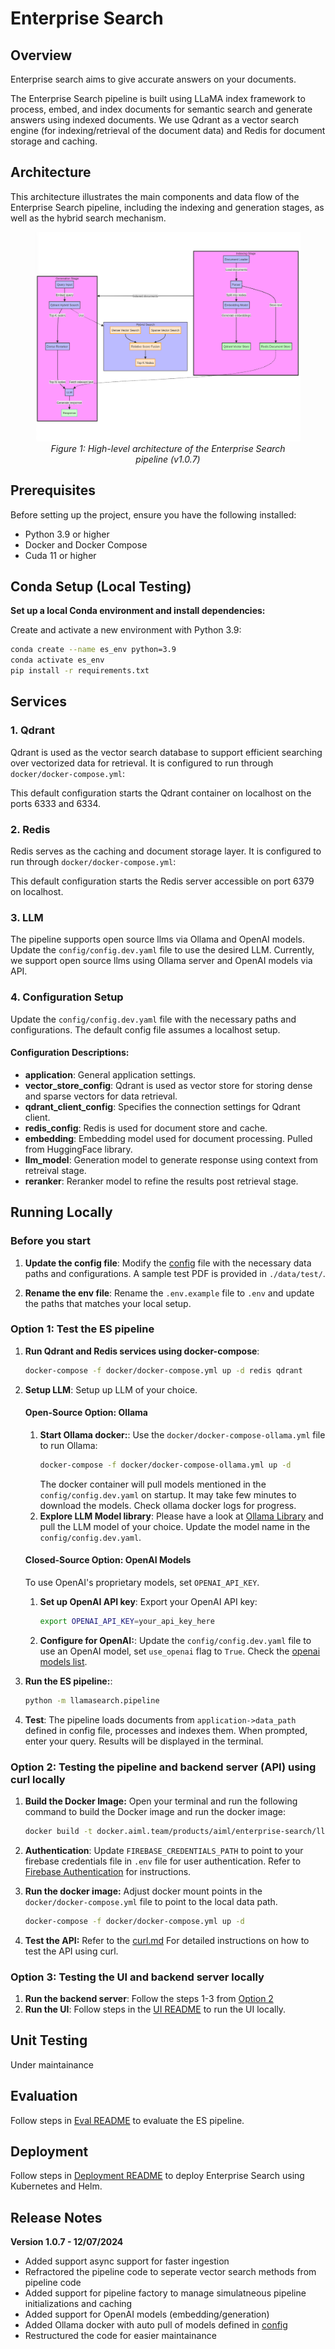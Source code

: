 # Enterprise Search

## Overview

Enterprise search aims to give accurate answers on your documents.

The Enterprise Search pipeline is built using LLaMA index framework to process, embed, and index documents for semantic search and generate answers using indexed documents. We use Qdrant as a vector search engine (for indexing/retrieval of the document data) and Redis for document storage and caching.

## Architecture

This architecture illustrates the main components and data flow of the Enterprise Search pipeline, including the indexing and generation stages, as well as the hybrid search mechanism.

<div align="center">
  <figure>
    <img src="assets/pipeline.png" alt="Enterprise Search Pipeline Architecture - 1.0.7" />
    <figcaption><i>Figure 1: High-level architecture of the Enterprise Search pipeline (v1.0.7)</i></figcaption>
  </figure>
</div>

## Prerequisites

Before setting up the project, ensure you have the following installed:
- Python 3.9 or higher
- Docker and Docker Compose
- Cuda 11 or higher


## Conda Setup (Local Testing)

**Set up a local Conda environment and install dependencies:**

Create and activate a new environment with Python 3.9:
```bash
conda create --name es_env python=3.9
conda activate es_env
pip install -r requirements.txt
```

## Services

### 1. Qdrant

Qdrant is used as the vector search database to support efficient searching over vectorized data for retrieval. It is configured to run through `docker/docker-compose.yml`:

This default configuration starts the Qdrant container on localhost on the ports 6333 and 6334.

### 2. Redis

Redis serves as the caching and document storage layer. It is configured to run through `docker/docker-compose.yml`:

This default configuration starts the Redis server accessible on port 6379 on localhost.

### 3. LLM

The pipeline supports open source llms via Ollama and OpenAI models. Update the `config/config.dev.yaml` file to use the desired LLM. Currently, we support open source llms using Ollama server and OpenAI models via API.


### 4. Configuration Setup

Update the `config/config.dev.yaml` file with the necessary paths and configurations. The default config file assumes a localhost setup.

#### Configuration Descriptions:
- **application**: General application settings.
- **vector_store_config**: Qdrant is used as vector store for storing dense and sparse vectors for data retrieval.
- **qdrant_client_config**: Specifies the connection settings for Qdrant client.
- **redis_config**: Redis is used for document store and cache.
- **embedding**: Embedding model used for document processing. Pulled from HuggingFace library.
- **llm_model**: Generation model to generate response using context from retreival stage.
- **reranker**: Reranker model to refine the results post retrieval stage.

## Running Locally

### Before you start

1. **Update the config file**: Modify the [config](config/config.dev.yaml) file with the necessary data paths and configurations. A sample test PDF is provided in `./data/test/`.

2. **Rename the env file**: Rename the `.env.example` file to `.env` and update the paths that matches your local setup.

### Option 1: Test the ES pipeline

1. **Run Qdrant and Redis services using docker-compose**: 
   ```bash
   docker-compose -f docker/docker-compose.yml up -d redis qdrant
   ```

2. **Setup LLM**: Setup up LLM of your choice.

   #### Open-Source Option: Ollama

   1. **Start Ollama docker:**: Use the `docker/docker-compose-ollama.yml` file to run Ollama:
      ```bash
      docker-compose -f docker/docker-compose-ollama.yml up -d
      ```
      The docker container will pull models mentioned in the `config/config.dev.yaml` on startup. It may take few minutes to download the models. Check ollama docker logs for progress.
   2. **Explore LLM Model library**: Please have a look at [Ollama Library](https://ollama.com/library) and pull the LLM model of your choice. Update the model name in the `config/config.dev.yaml`.

   #### Closed-Source Option: OpenAI Models

   To use OpenAI's proprietary models, set `OPENAI_API_KEY`.

   1. **Set up OpenAI API key**: Export your OpenAI API key:
      ```bash
      export OPENAI_API_KEY=your_api_key_here
      ```
   2. **Configure for OpenAI:**: Update the `config/config.dev.yaml` file to use an OpenAI model, set `use_openai` flag to `True`. Check the [openai models list](https://platform.openai.com/docs/models).

3. **Run the ES pipeline:**:
   ```bash
   python -m llamasearch.pipeline
   ```
4. **Test**: The pipeline loads documents from `application->data_path` defined in config file, processes and indexes them. When prompted, enter your query. Results will be displayed in the terminal.

### Option 2: Testing the pipeline and backend server (API) using curl locally 

1. **Build the Docker Image:**
   Open your terminal and run the following command to build the Docker image and run the docker image:
   ```bash
   docker build -t docker.aiml.team/products/aiml/enterprise-search/llamasearch:latest -f docker/Dockerfile .
   ```

2. **Authentication**:  Update `FIREBASE_CREDENTIALS_PATH` to point to your firebase credentials file in `.env` file for user authentication. Refer to [Firebase Authentication](docs/firebase.md) for instructions.

3. **Run the docker image:**
   Adjust docker mount points in the `docker/docker-compose.yml` file to point to the local data path.
   ```bash
   docker-compose -f docker/docker-compose.yml up -d
   ```

4. **Test the API:**
Refer to the [curl.md](docs/curl.md) For detailed instructions on how to test the API using curl.

### Option 3: Testing the UI and backend server locally

1. **Run the backend server**: Follow the steps 1-3 from [Option 2](#option-2-testing-the-backend-server-api-using-curl-locally)
2. **Run the UI**: Follow steps in the [UI README](frontend/README.md) to run the UI locally.

## Unit Testing

Under maintainance

## Evaluation

Follow steps in [Eval README](docs/eval.md) to evaluate the ES pipeline.

## Deployment

Follow steps in [Deployment README](k8s/README.md) to deploy Enterprise Search using Kubernetes and Helm.

## Release Notes

**Version 1.0.7 - 12/07/2024**
- Added support async support for faster ingestion
- Refractored the pipeline code to seperate vector search methods from pipeline code
- Added support for pipeline factory to manage simulatneous pipeline initializations and caching
- Added support for OpenAI models (embedding/generation)
- Added Ollama docker with auto pull of models defined in [config](config/config.dev.yaml)
- Restructured the code for easier maintainance
